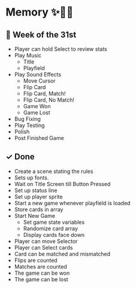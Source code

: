 # Memory ✨🎴🌈


## 🚢 Week of the 31st
- Player can hold Select to review stats
- Play Music
    - Title
    - Playfield
- Play Sound Effects
    - Move Cursor
    - Flip Card
    - Flip Card, Match!
    - Flip Card, No Match!
    - Game Won
    - Game Lost
- Bug Fixing
- Play Testing
- Polish
- Post Finished Game


## ✓ Done
- Create a scene stating the rules
- Sets up fonts.
- Wait on Title Screen till Button Pressed
- Set up status line
- Set up player sprite
- Start a new game whenever playfield is loaded
- Store cards in array
- Start New Game
    - Set game state variables
    - Randomize card array
    - Display cards face down
- Player can move Selector
- Player can Select cards
- Card can be matched and mismatched
- Flips are counted
- Matches are counted
- The game can be won
- The game can be lost
